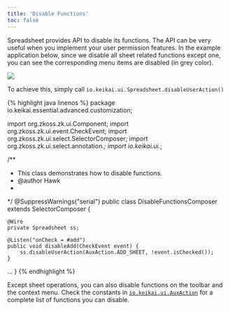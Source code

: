```yaml
---
title: 'Disable Functions'
toc: false
---
```


Spreadsheet provides API to disable its functions. The API can be very
useful when you implement your user permission features. In the example
application below, since we disable all sheet related functions except
one, you can see the corresponding menu items are disabled (in grey
color). 

![]({{site.devref_image_folder}}/Zss-essentials-disableFunctions.png)

To achieve this, simply call `io.keikai.ui.Spreadsheet.disableUserAction()`

{% highlight java linenos %}
package io.keikai.essential.advanced.customization;

import org.zkoss.zk.ui.Component;
import org.zkoss.zk.ui.event.CheckEvent;
import org.zkoss.zk.ui.select.SelectorComposer;
import org.zkoss.zk.ui.select.annotation.*;
import io.keikai.ui.*;

/**
 * This class demonstrates how to disable functions.
 * @author Hawk
 *
 */
@SuppressWarnings("serial")
public class DisableFunctionsComposer extends SelectorComposer<Component> {

    @Wire
    private Spreadsheet ss;
    
    @Listen("onCheck = #add")
    public void disableAdd(CheckEvent event) {
        ss.disableUserAction(AuxAction.ADD_SHEET, !event.isChecked());
    }
...
}
{% endhighlight %}

Except sheet operations, you can also disable functions on the toolbar
and the context menu. Check the constants in
[`io.keikai.ui.AuxAction`](https://keikai.io/javadoc/latest/io/keikai/ui/AuxAction.html) for a complete list of functions you can disable.
